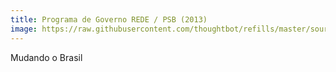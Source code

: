 ```yaml
---
title: Programa de Governo REDE / PSB (2013)
image: https://raw.githubusercontent.com/thoughtbot/refills/master/source/images/mountains.png
---
```


Mudando o Brasil
